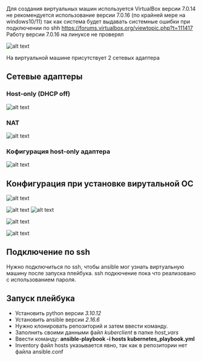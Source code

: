 
Для создания виртуальных машин используется VirtualBox версии 7.0.14 не рекомендуется использование версии 7.0.16 (по крайней мере на windows10/11) так как система будет выдавать системные ошибки при подключении по shh 
https://forums.virtualbox.org/viewtopic.php?t=111417
Работу версии 7.0.16 на линуксе не проверял

![alt text](https://raw.githubusercontent.com/SosisterRapStar/Kubernetes-cluster-using-ansible/af434ef140149830100becaceaa17a1a45dc9949/Pasted%20image%2020240507163031.png)

На виртуальной машине присутствует 2 сетевых адаптера

## Сетевые адаптеры
### Host-only (DHCP off)

![alt text](https://raw.githubusercontent.com/SosisterRapStar/Kubernetes-cluster-using-ansible/af434ef140149830100becaceaa17a1a45dc9949/Pasted%20image%2020240507162756.png)
### NAT

![alt text](https://raw.githubusercontent.com/SosisterRapStar/Kubernetes-cluster-using-ansible/af434ef140149830100becaceaa17a1a45dc9949/Pasted%20image%2020240507162802.png)
### Кофигурация host-only адаптера
![alt text](https://raw.githubusercontent.com/SosisterRapStar/Kubernetes-cluster-using-ansible/af434ef140149830100becaceaa17a1a45dc9949/Pasted%20image%2020240507162855.png)
## Конфигурация при установке вирутальной ОС
![alt text](https://raw.githubusercontent.com/SosisterRapStar/Kubernetes-cluster-using-ansible/af434ef140149830100becaceaa17a1a45dc9949/Pasted%20image%2020240507163651.png)


![alt text](https://raw.githubusercontent.com/SosisterRapStar/Kubernetes-cluster-using-ansible/af434ef140149830100becaceaa17a1a45dc9949/Pasted%20image%2020240507163710.png)
![alt text](https://raw.githubusercontent.com/SosisterRapStar/Kubernetes-cluster-using-ansible/af434ef140149830100becaceaa17a1a45dc9949/Pasted%20image%2020240507163832.png)

![alt text](https://raw.githubusercontent.com/SosisterRapStar/Kubernetes-cluster-using-ansible/af434ef140149830100becaceaa17a1a45dc9949/for%20practise1.png)

![alt text](https://raw.githubusercontent.com/SosisterRapStar/Kubernetes-cluster-using-ansible/af434ef140149830100becaceaa17a1a45dc9949/for%20practise2.png)


## Подключение по ssh
Нужно подключиться по ssh, чтобы ansible мог узнать виртуальную машину после запуска плейбука. ssh подкючение пока что реализовано с использованием пароля.

## Запуск плейбука
- Установить python версии *3.10.12*
- Установить ansible версии *2.16.6*
- Нужно клонировать репозиторий и затем ввести команду.
- Заполнить своими данными файл *kuberclient* в папке *host_vars*
- Ввести команду: **ansible-playbook -i hosts kubernetes_playbook.yml**
- Inventory файл hosts указывается явно, так как в репозитории нет файла ansible.conf



